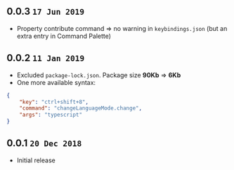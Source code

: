 ## 0.0.3 `17 Jun 2019`

- Property contribute command => no warning in `keybindings.json` (but an extra entry in Command Palette)

## 0.0.2 `11 Jan 2019`

- Excluded `package-lock.json`. Package size **90Kb** => **6Kb**
- One more available syntax:

```json
{
	"key": "ctrl+shift+8",
	"command": "changeLanguageMode.change",
	"args": "typescript"
}
```

## 0.0.1 `20 Dec 2018`

- Initial release

